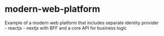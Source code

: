 # modern-web-platform
Example of a modern web platform that includes separate identity provider - reactjs - nextjs with BFF and a core API for business logic
